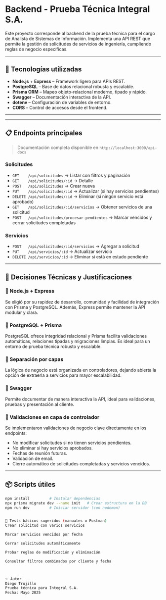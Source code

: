 # Backend - Prueba Técnica Integral S.A.

Este proyecto corresponde al backend de la prueba técnica para el cargo de Analista de Sistemas de Información. Implementa una API REST que permite la gestión de solicitudes de servicios de ingeniería, cumpliendo reglas de negocio específicas.

---

## 🚀 Tecnologías utilizadas

- **Node.js** + **Express** – Framework ligero para APIs REST.
- **PostgreSQL** – Base de datos relacional robusta y escalable.
- **Prisma ORM** – Mapeo objeto-relacional moderno, tipado y rápido.
- **Swagger** – Documentación interactiva de la API.
- **dotenv** – Configuración de variables de entorno.
- **CORS** – Control de accesos desde el frontend.

---

<!-- ## 📐 Estructura del Proyecto

src/
├── controllers/
├── routes/
├── services/ (si separamos lógica de negocio)
├── prisma/
│ └── schema.prisma
├── swagger.js
├── index.js -->


---

## 📋 Endpoints principales

> Documentación completa disponible en `http://localhost:3000/api-docs`

### Solicitudes

- `GET    /api/solicitudes` → Listar con filtros y paginación
- `GET    /api/solicitudes/:id` → Detalle
- `POST   /api/solicitudes` → Crear nueva
- `PUT    /api/solicitudes/:id` → Actualizar (si hay servicios pendientes)
- `DELETE /api/solicitudes/:id` → Eliminar (si ningún servicio está aprobado)
- `GET    /api/solicitudes/:id/servicios` → Obtener servicios de una solicitud
- `POST   /api/solicitudes/procesar-pendientes` → Marcar vencidos y cerrar solicitudes completadas

### Servicios

- `POST   /api/solicitudes/:id/servicios` → Agregar a solicitud
- `PUT    /api/servicios/:id` → Actualizar servicio
- `DELETE /api/servicios/:id` → Eliminar si está en estado pendiente

---

## 🧠 Decisiones Técnicas y Justificaciones

### 🔹 Node.js + Express

Se eligió por su rapidez de desarrollo, comunidad y facilidad de integración con Prisma y PostgreSQL. Además, Express permite mantener la API modular y clara.

### 🔹 PostgreSQL + Prisma

PostgreSQL ofrece integridad relacional y Prisma facilita validaciones automáticas, relaciones tipadas y migraciones limpias. Es ideal para un entorno de prueba técnica robusto y escalable.

### 🔹 Separación por capas

La lógica de negocio está organizada en controladores, dejando abierta la opción de extraerla a servicios para mayor escalabilidad.

### 🔹 Swagger

Permite documentar de manera interactiva la API, ideal para validaciones, pruebas y presentación al cliente.

### 🔹 Validaciones en capa de controlador

Se implementaron validaciones de negocio clave directamente en los endpoints:

- No modificar solicitudes si no tienen servicios pendientes.
- No eliminar si hay servicios aprobados.
- Fechas de reunión futuras.
- Validación de email.
- Cierre automático de solicitudes completadas y servicios vencidos.

---

## 📦 Scripts útiles

```bash
npm install         # Instalar dependencias
npx prisma migrate dev --name init   # Crear estructura en la DB
npm run dev         # Iniciar servidor (con nodemon)


🧪 Tests básicos sugeridos (manuales o Postman)
Crear solicitud con varios servicios

Marcar servicios vencidos por fecha

Cerrar solicitudes automáticamente

Probar reglas de modificación y eliminación

Consultar filtros combinados por cliente y fecha



✨ Autor
Diego Trujillo
Prueba técnica para Integral S.A.
Fecha: Mayo 2025
```
